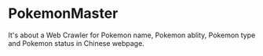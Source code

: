 # PokemonMaster
It's about a Web Crawler for Pokemon name, Pokemon ablity, Pokemon type and Pokemon status in Chinese webpage.
